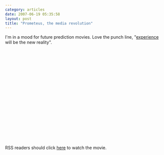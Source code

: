 ```yaml
---
category: articles
date: 2007-06-19 05:35:58
layout: post
title: "Prometeus, the media revolution"
---
```


<p>I'm in a mood for future prediction movies. Love the punch line, "<a href="http://excentric.pt/">experience</a> will be the new reality".</p><iframe title="Prometeus, the media revolution" width="480" height="300" data-src="//www.youtube.com/embed/xj8ZadKgdC0" frameborder="0" allowfullscreen></iframe><p>RSS readers should click <a href="//joaobordalo.com/articles/2007/06/19/prometeus-the-media-revolution">here</a> to watch the movie.</p>
